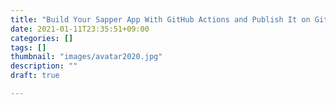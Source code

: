 ```yaml
---
title: "Build Your Sapper App With GitHub Actions and Publish It on GitHub Pages"
date: 2021-01-11T23:35:51+09:00
categories: []
tags: []
thumbnail: "images/avatar2020.jpg"
description: ""
draft: true

---
```


